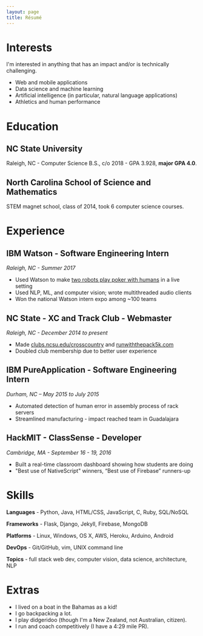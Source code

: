 ```yaml
---
layout: page
title: Résumé
---
```


# Interests

I'm interested in anything that has an impact and/or is technically challenging.

- Web and mobile applications
- Data science and machine learning
- Artificial intelligence (in particular, natural language applications)
- Athletics and human performance



# Education

## NC State University
Raleigh, NC - Computer Science B.S., c/o 2018 - GPA 3.928, **major GPA 4.0**.

## North Carolina School of Science and Mathematics
STEM magnet school, class of 2014, took 6 computer science courses.



# Experience

## IBM Watson - Software Engineering Intern
*Raleigh, NC - Summer 2017*

- Used Watson to make [two robots play poker with humans](https://www.youtube.com/watch?v=WLgWSh6EKPQ) in a live setting
- Used NLP, ML, and computer vision; wrote multithreaded audio clients
- Won the national Watson intern expo among ~100 teams

## NC State - XC and Track Club - Webmaster
*Raleigh, NC - December 2014 to present*

- Made [clubs.ncsu.edu/crosscountry](https://clubs.ncsu.edu/crosscountry/) and [runwiththepack5k.com](http://runwiththepack5k.com/)
- Doubled club membership due to better user experience

## IBM PureApplication - Software Engineering Intern
*Durham, NC – May 2015 to July 2015*

- Automated detection of human error in assembly process of rack servers
- Streamlined manufacturing - impact reached team in Guadalajara

## HackMIT - ClassSense - Developer
*Cambridge, MA - September 16 - 19, 2016*

- Built a real-time classroom dashboard showing how students are doing
- "Best use of NativeScript" winners, “Best use of Firebase” runners-up



# Skills

**Languages** - Python, Java, HTML/CSS, JavaScript, C, Ruby, SQL/NoSQL

**Frameworks** - Flask, Django, Jekyll, Firebase, MongoDB

**Platforms** - Linux, Windows, OS X, AWS, Heroku, Arduino, Android

**DevOps** - Git/GitHub, vim, UNIX command line

**Topics** - full stack web dev, computer vision, data science, architecture, NLP



# Extras

- I lived on a boat in the Bahamas as a kid!
- I go backpacking a lot.
- I play didgeridoo (though I'm a New Zealand, not Australian, citizen).
- I run and coach competitively (I have a 4:29 mile PR).
